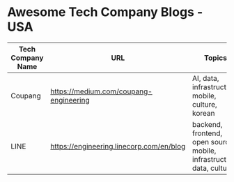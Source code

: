 # Awesome Tech Company Blogs - USA

| Tech Company Name | URL | Topics | Github Orgs |
|-------------------|-----|--------|-------------|
| Coupang | https://medium.com/coupang-engineering | AI, data, infrastructure, mobile, culture, korean | https://github.com/coupang |
| LINE | https://engineering.linecorp.com/en/blog | backend, frontend, open source, mobile, infrastructure, data, culture | https://github.com/line | 